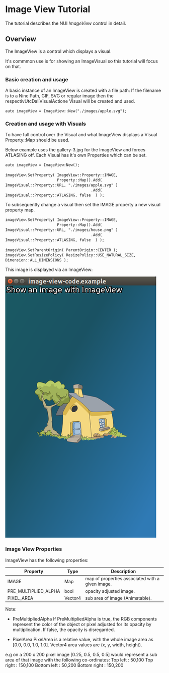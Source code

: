 # Image View Tutorial

The tutorial describes the NUI _ImageView_ control in detail.

## Overview

The ImageView is a control which displays a visual.

It's commmon use is for showing an ImageVisual so this tutorial will focus on that.

### Basic creation and usage

A basic instance of an ImageView is created with a file path:
If the filename is to a Nine Path, GIF, SVG or regular image then the respectivUtcDaliVisualActione
Visual will be created and used.

~~~{.cpp}
auto imageView = ImageView::New("./images/apple.svg");
~~~


### Creation and usage with Visuals

To have full control over the Visual and what ImageView displays a Visual Property::Map should be used.

Below example uses the gallery-3.jpg for the ImageView and forces ATLASING off.
Each Visual has it's own Properties which can be set.

~~~{.cpp}
auto imageView = ImageView:New();

imageView.SetProperty( ImageView::Property::IMAGE,
                       Property::Map().Add( ImageVisual::Property::URL, "./images/apple.svg" )
                                      .Add( ImageVisual::Property::ATLASING, false  ) );

~~~

To subsequently change a visual then set the IMAGE property a new visual property map.

~~~{.cpp}UtcDaliControlActionOnVisual
imageView.SetProperty( ImageView::Property::IMAGE,
                       Property::Map().Add( ImageVisual::Property::URL, "./images/house.png" )
                                      .Add( ImageVisual::Property::ATLASING, false  ) );

imageView.SetParentOrigin( ParentOrigin::CENTER );
imageView.SetResizePolicy( ResizePolicy::USE_NATURAL_SIZE, Dimension::ALL_DIMENSIONS );
~~~

This image is displayed via an ImageView:

![ ](../images/image-view.png)

### Image View Properties

ImageView has the following properties:

| Property  | Type | Description |
| ------------ | ------------ | ------------ |
| IMAGE  | Map | map of properties associated with a given image. |
| PRE_MULTIPLIED_ALPHA | bool | opacity adjusted image. |
| PIXEL_AREA | Vector4 | sub area of image (Animatable). |

Note:

+ PreMultipliedAlpha
If PreMultipliedAlpha is true, the RGB components represent the color of the object or pixel adjusted for its opacity
by multiplication. If false, the opacity is disregarded.

+ PixelArea
PixelArea is a relative value, with the whole image area as [0.0, 0.0, 1.0, 1.0].
Vector4 area values are (x, y, width, height).

e.g on a 200 x 200 pixel image [0.25, 0.5, 0.5, 0.5] would represent a sub area
of that image with the following co-ordinates:
Top left     : 50,100
Top right    : 150,100
Bottom left  : 50,200
Bottom right : 150,200
